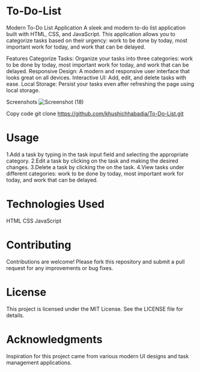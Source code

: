 <h1>To-Do-List</h1> 
Modern To-Do List Application
A sleek and modern to-do list application built with HTML, CSS, and JavaScript. This application allows you to categorize tasks based on their urgency: work to be done by today, most important work for today, and work that can be delayed.

Features
Categorize Tasks: Organize your tasks into three categories: work to be done by today, most important work for today, and work that can be delayed.
Responsive Design: A modern and responsive user interface that looks great on all devices.
Interactive UI: Add, edit, and delete tasks with ease.
Local Storage: Persist your tasks even after refreshing the page using local storage.

Screenshots
![Screenshot (18)](https://github.com/khushichhabadia/To-Do-List/assets/149806346/955d950d-6b0e-452c-981d-fec477128d4f)


Copy code
git clone https://github.com/khushichhabadia/To-Do-List.git

<h1>Usage</h1>
1.Add a task by typing in the task input field and selecting the appropriate category.
                   2.Edit a task by clicking on the task and making the desired changes.
3.Delete a task by clicking the on the task.
4.View tasks under different categories: work to be done by today, most important work for today, and work that can be delayed.
                                                                                                                                                                                        <h1>Technologies Used</h1>
HTML
CSS
JavaScript
                                                                                                                                                                                    <h1>Contributing</h1>
Contributions are welcome! Please fork this repository and submit a pull request for any improvements or bug fixes.

<h1>License</h1>
This project is licensed under the MIT License. See the LICENSE file for details.

<h1>Acknowledgments</h1>
Inspiration for this project came from various modern UI designs and task management applications.
